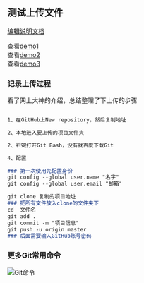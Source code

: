 ## 测试上传文件

 [编辑说明文档](https://github.com/364/Test-demo/edit/master/README.md) 
 
 查看[demo1](https://364.github.io/Test-demo/demo1.html)  
 查看[demo2](https://364.github.io/Test-demo/demo2.html)  
 查看[demo3](https://364.github.io/Test-demo/demo3.html)  
 

### 记录上传过程

看了网上大神的介绍，总结整理了下上传的步骤

```markdown

1、在GitHub上New repository，然后复制地址

2、本地进入要上传的项目文件夹

2、右键打开Git Bash，没有就百度下载Git

4、配置

### 第一次使用先配置身份
git config --global user.name "名字"
git config --global user.email "邮箱"

git clone 复制的项目地址
### 把所有文件放入clone的文件夹下
cd  文件名
git add . 
git commit -m "项目信息"
git push -u origin master 
### 后面需要输入GitHub账号密码

```
### 更多Git常用命令
![Git命令](https://364.github.io/Test-demo/img/Git%E5%B8%B8%E7%94%A8%E5%91%BD%E4%BB%A4.jpg)
